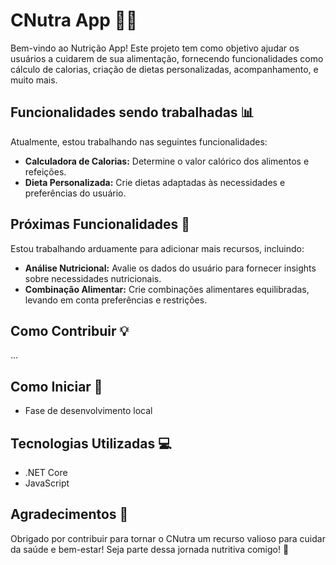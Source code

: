 # CNutra App 🍏💪

Bem-vindo ao Nutrição App! Este projeto tem como objetivo ajudar os usuários a cuidarem de sua alimentação, fornecendo funcionalidades como cálculo de calorias, criação de dietas personalizadas, acompanhamento, e muito mais.

## Funcionalidades sendo trabalhadas 📊

Atualmente, estou trabalhando nas seguintes funcionalidades:

- **Calculadora de Calorias:** Determine o valor calórico dos alimentos e refeições.
- **Dieta Personalizada:** Crie dietas adaptadas às necessidades e preferências do usuário.

## Próximas Funcionalidades 🚀

Estou trabalhando arduamente para adicionar mais recursos, incluindo:

- **Análise Nutricional:** Avalie os dados do usuário para fornecer insights sobre necessidades nutricionais.
- **Combinação Alimentar:** Crie combinações alimentares equilibradas, levando em conta preferências e restrições.

## Como Contribuir 💡

...

## Como Iniciar 🚗

- Fase de desenvolvimento local

## Tecnologias Utilizadas 💻

- .NET Core
- JavaScript

## Agradecimentos 🙌

Obrigado por contribuir para tornar o CNutra um recurso valioso para cuidar da saúde e bem-estar! Seja parte dessa jornada nutritiva comigo! 🌱
